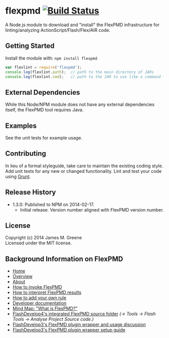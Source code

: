 # flexpmd [![Build Status](https://secure.travis-ci.org/JamesMGreene/node-flexpmd.png?branch=master)](http://travis-ci.org/JamesMGreene/node-flexpmd)

A Node.js module to download and "install" the FlexPMD infrastructure for linting/analyzing ActionScript/Flash/Flex/AIR code.


## Getting Started
Install the module with: `npm install flexpmd`

```javascript
var flexlint = require('flexpmd');
console.log(flexlint.path);  // path to the main directory of JARs
console.log(flexlint.cmd);   // path to the JAR to use like a command line executable
```


## External Dependencies
While this Node/NPM module does not have any external dependencies itself, the FlexPMD tool requires Java.


## Examples
See the unit tests for example usage.


## Contributing
In lieu of a formal styleguide, take care to maintain the existing coding style.
Add unit tests for any new or changed functionality.
Lint and test your code using [Grunt](http://gruntjs.com/).


## Release History
- 1.3.0: Published to NPM on 2014-02-17.
    - Initial release. Version number aligned with FlexPMD version number.


## License
Copyright (c) 2014 James M. Greene  
Licensed under the MIT license.


## Background Information on FlexPMD
 - [Home](http://sourceforge.net/adobe/flexpmd/)
 - [Overview](http://sourceforge.net/adobe/flexpmd/wiki/Overview/)
 - [About](http://sourceforge.net/adobe/flexpmd/wiki/About/)
 - [How to invoke FlexPMD](http://sourceforge.net/adobe/flexpmd/wiki/How%20to%20invoke%20FlexPMD/)
 - [How to interpret FlexPMD results](http://sourceforge.net/adobe/flexpmd/wiki/How%20to%20interpret%20results/)
 - [How to add your own rule](http://sourceforge.net/adobe/flexpmd/wiki/How%20to%20add%20your%20own%20rule/)
 - [Developer documentation](http://sourceforge.net/adobe/flexpmd/wiki/Developer%20documentation/)
 - [Mind Map: "What is FlexPMD?"](http://www.xmind.net/m/F2Ft/)
 - [FlashDevelop4's integrated FlexPMD source folder](http://flashdevelop.googlecode.com/svn/trunk/FD4/FlashDevelop/Bin/Debug/Tools/flexpmd/) _(&rarr; Tools &rarr; Flash Tools &rarr; Analyse Project Source code.)_
 - [FlashDevelop3's FlexPMD plugin wrapper and usage discussion](http://www.flashdevelop.org/community/viewtopic.php?f=4&t=5403)
 - [FlashDevelop3's FlexPMD plugin wrapper setup guide](http://www.swfgeek.net/2009/09/18/using-flex-pmd-in-flashdevelop-3/)
